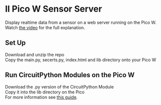 II Pico W Sensor Server
=======================

Display realtime data from a sensor on a web server running on the Pico W.<br>
Watch [the video](https://youtu.be/grxjmrPT1zQ) for the full explanation.

Set Up
------

Download and unzip the repo<br>
Copy the main.py, secerts.py, index.html and lib directory onto your Pico W

Run CircuitPython Modules on the Pico W
---------------------------------------

Download the .py version of the CircuitPython Module<br>
Copy it into the lib directory on the Pico<br>
For more information see [this guide](https://learn.adafruit.com/circuitpython-libraries-on-micropython-using-the-raspberry-pi-pico?view=all).
